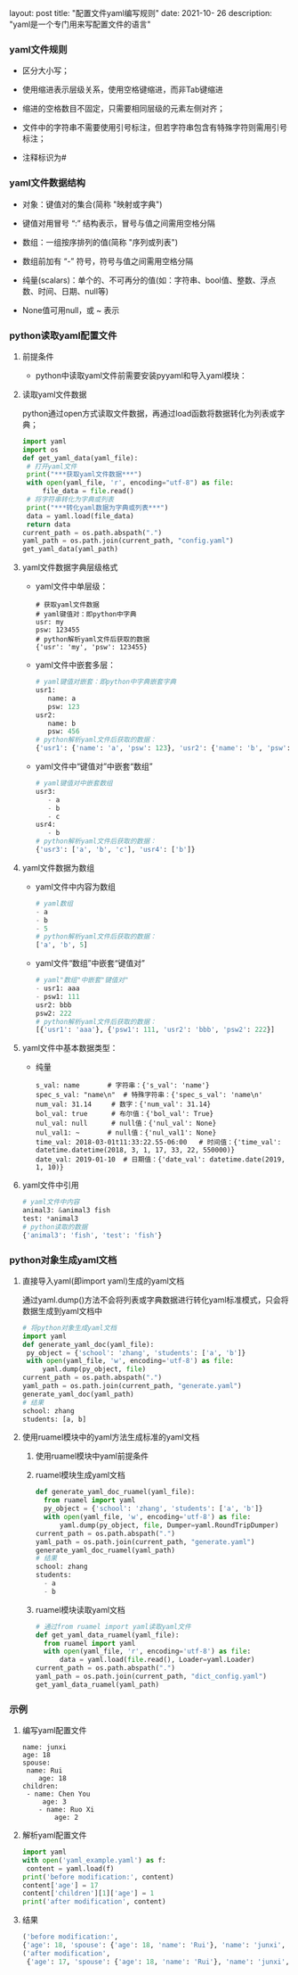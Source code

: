 layout: post
title: "配置文件yaml编写规则"
date: 2021-10- 26
description: "yaml是一个专门用来写配置文件的语言"

### yaml文件规则

- 区分大小写；

- 使用缩进表示层级关系，使用空格键缩进，而非Tab键缩进

- 缩进的空格数目不固定，只需要相同层级的元素左侧对齐；

- 文件中的字符串不需要使用引号标注，但若字符串包含有特殊字符则需用引号标注；

- 注释标识为#

### yaml文件数据结构

- 对象：键值对的集合(简称 "映射或字典")
- 键值对用冒号 “:” 结构表示，冒号与值之间需用空格分隔

- 数组：一组按序排列的值(简称 "序列或列表")

- 数组前加有 “-” 符号，符号与值之间需用空格分隔

- 纯量(scalars)：单个的、不可再分的值(如：字符串、bool值、整数、浮点数、时间、日期、null等)

- None值可用null，或 ~ 表示

### python读取yaml配置文件

1. 前提条件
   - python中读取yaml文件前需要安装pyyaml和导入yaml模块：

2. 读取yaml文件数据

   python通过open方式读取文件数据，再通过load函数将数据转化为列表或字典；

   ```python
   import yaml
   import os
   def get_yaml_data(yaml_file):
   	# 打开yaml文件
   	print("***获取yaml文件数据***")
   	with open(yaml_file, 'r', encoding="utf-8") as file:
   		file_data = file.read()
   	# 将字符串转化为字典或列表
   	print("***转化yaml数据为字典或列表***")
   	data = yaml.load(file_data)
   	return data
   current_path = os.path.abspath(".")
   yaml_path = os.path.join(current_path, "config.yaml")
   get_yaml_data(yaml_path)
   ```

3. yaml文件数据字典层级格式

   - yaml文件中单层级：

     ```
     # 获取yaml文件数据
     # yaml键值对：即python中字典
     usr: my
     psw: 123455
     # python解析yaml文件后获取的数据
     {'usr': 'my', 'psw': 123455}
     ```

   - yaml文件中嵌套多层：

     ```python
     # yaml键值对嵌套：即python中字典嵌套字典
     usr1:
     	name: a
     	psw: 123
     usr2:
     	name: b
     	psw: 456
     # python解析yaml文件后获取的数据：
     {'usr1': {'name': 'a', 'psw': 123}, 'usr2': {'name': 'b', 'psw': 456}}
     ```

   - yaml文件中“键值对”中嵌套“数组”

     ```python
     # yaml键值对中嵌套数组
     usr3:
     	- a
     	- b
     	- c
     usr4:
     	- b
     # python解析yaml文件后获取的数据：
     {'usr3': ['a', 'b', 'c'], 'usr4': ['b']}
     ```

4. yaml文件数据为数组

   - yaml文件中内容为数组

     ```python
     # yaml数组
     - a
     - b
     - 5
     # python解析yaml文件后获取的数据：
     ['a', 'b', 5]
     ```

   - yaml文件“数组”中嵌套“键值对”

     ```python
     # yaml"数组"中嵌套"键值对"
     - usr1: aaa
     - psw1: 111
     usr2: bbb
     psw2: 222
     # python解析yaml文件后获取的数据：
     [{'usr1': 'aaa'}, {'psw1': 111, 'usr2': 'bbb', 'psw2': 222}]
     ```

5. yaml文件中基本数据类型：

   - 纯量

     ```
     s_val: name       # 字符串：{'s_val': 'name'}
     spec_s_val: "name\n"  # 特殊字符串：{'spec_s_val': 'name\n'
     num_val: 31.14     # 数字：{'num_val': 31.14}
     bol_val: true      # 布尔值：{'bol_val': True}
     nul_val: null      # null值：{'nul_val': None}
     nul_val1: ~       # null值：{'nul_val1': None}
     time_val: 2018-03-01t11:33:22.55-06:00   # 时间值：{'time_val': datetime.datetime(2018, 3, 1, 17, 33, 22, 550000)}
     date_val: 2019-01-10  # 日期值：{'date_val': datetime.date(2019, 1, 10)}
     ```

6. yaml文件中引用

   ```python
   # yaml文件中内容
   animal3: &animal3 fish
   test: *animal3
   # python读取的数据
   {'animal3': 'fish', 'test': 'fish'}
   ```

### python对象生成yaml文档

1. 直接导入yaml(即import yaml)生成的yaml文档

   通过yaml.dump()方法不会将列表或字典数据进行转化yaml标准模式，只会将数据生成到yaml文档中

   ```python
   # 将python对象生成yaml文档
   import yaml
   def generate_yaml_doc(yaml_file):
   	py_object = {'school': 'zhang', 'students': ['a', 'b']}
   	with open(yaml_file, 'w', encoding='utf-8') as file:
   		yaml.dump(py_object, file)
   current_path = os.path.abspath(".")
   yaml_path = os.path.join(current_path, "generate.yaml")
   generate_yaml_doc(yaml_path)
   # 结果
   school: zhang
   students: [a, b]
   ```

2. 使用ruamel模块中的yaml方法生成标准的yaml文档

   1. 使用ruamel模块中yaml前提条件

   2. ruamel模块生成yaml文档

      ```python
      def generate_yaml_doc_ruamel(yaml_file):
      	from ruamel import yaml
      	py_object = {'school': 'zhang', 'students': ['a', 'b']}
      	with open(yaml_file, 'w', encoding='utf-8') as file:
      		yaml.dump(py_object, file, Dumper=yaml.RoundTripDumper)
      current_path = os.path.abspath(".")
      yaml_path = os.path.join(current_path, "generate.yaml")
      generate_yaml_doc_ruamel(yaml_path)
      # 结果
      school: zhang
      students:
      	- a
      	- b
      ```

   3. ruamel模块读取yaml文档

      ```python
      # 通过from ruamel import yaml读取yaml文件
      def get_yaml_data_ruamel(yaml_file):
      	from ruamel import yaml
      	with open(yaml_file, 'r', encoding='utf-8') as file:
      		data = yaml.load(file.read(), Loader=yaml.Loader)
      current_path = os.path.abspath(".")
      yaml_path = os.path.join(current_path, "dict_config.yaml")
      get_yaml_data_ruamel(yaml_path)
      ```

### 示例

1. 编写yaml配置文件

   ```
   name: junxi
   age: 18
   spouse:
   	name: Rui
       age: 18
   children:
   	- name: Chen You
       	age: 3
       - name: Ruo Xi
           age: 2
   ```

2. 解析yaml配置文件

   ```python
   import yaml
   with open('yaml_example.yaml') as f:
   	content = yaml.load(f)
   print('before modification:', content)
   content['age'] = 17
   content['children'][1]['age'] = 1
   print('after modification', content)
   ```

3. 结果

   ```python
   ('before modification:', 
   {'age': 18, 'spouse': {'age': 18, 'name': 'Rui'}, 'name': 'junxi', 'children': [{'age': 3, 'name': 'Chen You'}, {'age': 2, 'name': 'Ruo Xi'}]})
   ('after modification', 
    {'age': 17, 'spouse': {'age': 18, 'name': 'Rui'}, 'name': 'junxi', 'children': [{'age': 3, 'name': 'Chen You'}, {'age': 1, 'name': 'Ruo Xi'}]})
   ```

   

